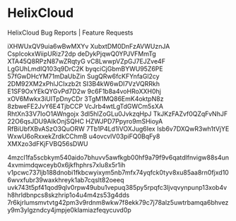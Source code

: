 # HelixCloud
HelixCloud Bug Reports | Feature Requests

iXHWUxQV9uia6wBwMXYv
XubxtDM0DnFzAVWUznJA
CspIcokxWiipURiz72dp
deDykPjqwQ0YPJVFMmTg
XTA45Q8RPzN87wZRqtyG
vC8LwwpVZpGJ7EJZve4F
LgGUhLmdIQ103q9DrC2K
byqciCjGbmBYWU95Z6PE
57fGwDHcYM71mDaUbZin
SugQRw6fcKFYnfaGl2cy
2DM92XM2xPhlJCIxzb2t
SI3B4kW6wDI7VzVQRRkh
E1SF9OxYEkQYGvPd7D2w
9c6F1b8a4voHRoXXH0hj
xOV6Mwkx3iUITpDnyCDr
3TgM1MQ86EmK4oktpN8z
8zbweFE2JvY6E4TjbCCP
VcJrb4wtLgTdGWCm5sXA
RhtXn33V7IoO1AWngojx
3dI5hIZoGLu0JvkzqHpJ
TkJKzFAZvf0QZqFvNhJF
22O6qsJDU9AIkOnjSQHC
HZWJPD7Ppyro9mSHioyA
RfBiUbfXBvASzO3QuORW
7Tb1P4Ld1iVOXJug6Iex
Isb6v7DXQwR3wh1tVjYE
WxwU6oRxxekZrdkCChmB
u4ovcvlV03piFQ0BqFy8
XMXzo3dFKjFVBQ56sDWU

4mzcl1fa5scbkym540aido7bhuvv5awfkgb00hf9a79f9v6qatdlfnvigw88s4un4xvmimdqwceyb0x6jkfhphrs7xlu8x5r1ih
v1pcwc737ljb188dnobi1fkbcwyixym5nb7mfx74yqfck0tyv8xu85aa8rn0fjxd106wvxfubr39waxkhreyk1ab7cqslt82oeeq
uvk743t5pf41qod9qlv0rpw49ubu1vepuq385py5rpqfc3ljvqvynpunp13xob4vh8hrldbnpcs8skzhrip1o4u4m4zs53g4dds
7r6kjrlumsmvtvtg42pm3v9rdnm8wkw7f8ekk79c7j78alz5uwtrbamqa6bhvezy9m3ylgzndcy4jmpje0klamiazfeqycuvd0p
